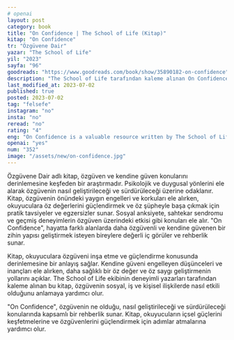 ```yaml
---
# openai
layout: post
category: book
title: "On Confidence | The School of Life (Kitap)"
kitap: "On Confidence"
tr: "Özgüvene Dair"
yazar: "The School of Life"
yil: "2023"
sayfa: "96"
goodreads: "https://www.goodreads.com/book/show/35890182-on-confidence"
description: "The School of Life tarafından kaleme alınan On Confidence kitabı, özgüvenin nasıl geliştirileceği ve sürdürüleceği konusunda pratik rehberlik sunan değerli bir kaynaktır."
last_modified_at: 2023-07-02
published: true
posted: 2023-07-02
tag: "felsefe" 
instagram: "no"
insta: "no"
reread: "no"
rating: "4"
eng: "On Confidence is a valuable resource written by The School of Life that provides practical guidance on how to develop and sustain confidence."
openai: "yes"
num: "352"
image: "/assets/new/on-confidence.jpg"
---
```


Özgüvene Dair adlı kitap, özgüven ve kendine güven konularını derinlemesine keşfeden bir araştırmadır. Psikolojik ve duygusal yönlerini ele alarak özgüvenin nasıl geliştirileceği ve sürdürüleceği üzerine odaklanır. Kitap, özgüvenin önündeki yaygın engelleri ve korkuları ele alırken, okuyuculara öz değerlerini güçlendirmek ve öz şüpheyle başa çıkmak için pratik tavsiyeler ve egzersizler sunar. Sosyal anksiyete, sahtekar sendromu ve geçmiş deneyimlerin özgüven üzerindeki etkisi gibi konuları ele alır. "On Confidence", hayatta farklı alanlarda daha özgüvenli ve kendine güvenen bir zihin yapısı geliştirmek isteyen bireylere değerli iç görüler ve rehberlik sunar.

Kitap, okuyuculara özgüveni inşa etme ve güçlendirme konusunda derinlemesine bir anlayış sağlar. Kendine güveni engelleyen düşünceleri ve inançları ele alırken, daha sağlıklı bir öz değer ve öz saygı geliştirmenin yollarını açıklar. The School of Life ekibinin deneyimli yazarları tarafından kaleme alınan bu kitap, özgüvenin sosyal, iş ve kişisel ilişkilerde nasıl etkili olduğunu anlamaya yardımcı olur. 

"On Confidence", özgüvenin ne olduğu, nasıl geliştirileceği ve sürdürüleceği konularında kapsamlı bir rehberlik sunar. Kitap, okuyucuların içsel güçlerini keşfetmelerine ve özgüvenlerini güçlendirmek için adımlar atmalarına yardımcı olur. 



